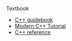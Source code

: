
Textbook
- [C++ guidebook](https://github.com/parallel101/cppguidebook)
- [Modern C++ Tutorial](https://changkun.de/modern-cpp/)
- [C++ reference](https://en.cppreference.com/w)